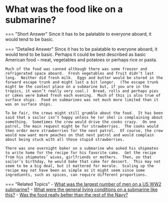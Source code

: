 # What was the food like on a submarine?


=== "Short Answer"
    Since it has to be palatable to everyone aboard, it would tend to be basic.

=== "Detailed Answer"
    Since it has to be palatable to everyone aboard, it would tend to be basic.  Perhaps it could be best described as basic American food – meat, vegetables and potatoes or perhaps rice or pasta.

    Much of the food was canned although there was some freezer and refrigerated space aboard.  Fresh vegetables and fruit didn’t last long.  Neither did fresh milk.  Eggs and butter would be stored in the forward escape trunk and might last a bit longer.  (The escape trunk might be the coolest place on a submarine but, if you are in the tropics, it wasn’t really very cool.)  Bread, rolls and perhaps pies or cakes were baked fresh each evening.  Much of this is also true of surface ships.  Food on submarines was not much more limited than it was on surface ships.

    To be fair, the crews might still grumble about the food.  It has been said that a sailor isn’t happy unless he (or she) is complaining about something.  Sometimes the crew would drive the cooks crazy.  On one patrol, the main request might be for strawberries.  The cooks would then order more strawberries for the next patrol.  Of course, the crew would now want more peaches on that next patrol and would complain about being stuck with all those stupid strawberries.

    There was one overnight baker on a submarine who asked his shipmates to write home for the recipe for his favorite cake.  Get the recipe from his shipmates’ wives, girlfriends or mothers.  Then, on that sailor’s birthday, he would bake that cake for dessert.  This may not seem to be a big deal, but it mattered for morale.  Scaling up the recipe may not have been as simple as it might seem since some ingredients, such as spices, can require different proportions.

=== "Related Topics"
    - [What was the largest number of men on a US WW2 submarine?](./what-was-the-largest-number-of-men-on-a-us-ww2-submarine.md)
    - [What were the general living conditions on a submarine like this?](./what-were-the-general-living-conditions-on-a-submarine-like-this.md)
    - [Was the food really better than the rest of the Navy?](./was-the-food-really-better-than-the-rest-of-the-navy.md)

